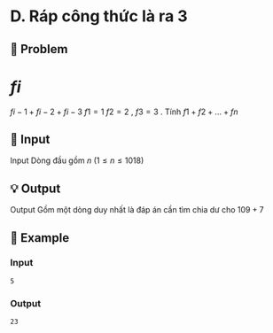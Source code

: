 # D. Ráp công thức là ra 3

## 📖 Problem

$fi$
=
$fi- 1+fi- 2+fi- 3$
$f1= 1$
$f2= 2$
,
$f3= 3$
.
Tính
$f1+f2+ ... +fn$


## 🧩 Input

Input
Dòng đầu gồm
$n$
$(1 ≤n≤ 1018)$


## 💡 Output

Output
Gồm một dòng duy nhất là đáp án cần tìm chia dư cho
$109+ 7$


## 🧠 Example

### Input

```text
5
```

### Output

```text
23
```


